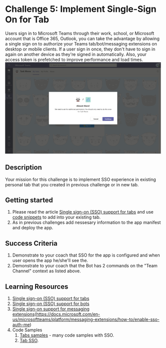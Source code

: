 # Challenge 5: Implement Single-Sign On for Tab

Users sign in to Microsoft Teams through their work, school, or Microsoft account that is Office 365, Outlook, you can take the advantage by allowing a single sign on to authorize your Teams tab/bot/messaging extensions on desktop or mobile clients. If a user sign in once, they don't have to sign in again on another device as they're signed in automatically. Also, your access token is prefetched to improve performance and load times.
![SSO](https://github.com/LevonDX/Teams-Hack-event-March-2022/blob/main/Resources/sso.png)

## Description

Your mission for this challenge is to implement SSO experience in existing personal tab that you created in previous challenge or in new tab.

## Getting started
1. Please read the article [Single sign-on (SSO) support for tabs](https://docs.microsoft.com/en-us/microsoftteams/platform/tabs/how-to/authentication/auth-aad-sso?tabs=dotnet) and use [code snippets](https://docs.microsoft.com/en-us/microsoftteams/platform/tabs/how-to/authentication/auth-aad-sso?tabs=dotnet#code-snippets) to add into your existing tab.
2. As in previous challenges add nessesary information to the app manifest and deploy the app.


## Success Criteria

1. Demonstrate to your coach that SSO for the app is configured and when user opens the app he/she'll see the.
2. Demonstrate to your coach that the Bot has 2 commands on the "Team Channel" context as listed above.

## Learning Resources

1. [Single sign-on (SSO) support for tabs](https://docs.microsoft.com/en-us/microsoftteams/platform/tabs/how-to/authentication/auth-aad-sso?tabs=dotnet)
2. [Single sign-on (SSO) support for bots](https://docs.microsoft.com/en-us/microsoftteams/platform/bots/how-to/authentication/auth-aad-sso-bots)
3. [Single sign-on support for messaging extensions](https://docs.microsoft.com/en-us/microsoftteams/platform/messaging-extensions/how-to/enable-sso-auth-me)(https://docs.microsoft.com/en-us/microsoftteams/platform/messaging-extensions/how-to/enable-sso-auth-me)
4. Code Samples
    1. [Tabs samples](https://github.com/OfficeDev/Microsoft-Teams-Samples#tabs-samples) - many code samples with SSO.
    2. [Tab SSO](https://docs.microsoft.com/en-us/microsoftteams/platform/tabs/how-to/authentication/auth-aad-sso?tabs=dotnet#code-sample).

